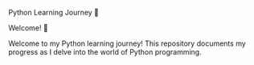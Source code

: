 Python Learning Journey 🐍





Welcome! 👋

Welcome to my Python learning journey! This repository documents my progress as I delve into the world of Python programming.